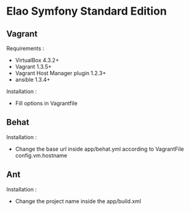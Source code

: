 Elao Symfony Standard Edition
========================

Vagrant
-------

Requirements :

 * VirtualBox 4.3.2+
 * Vagrant 1.3.5+
 * Vagrant Host Manager plugin 1.2.3+
 * ansible 1.3.4+

Installation :

 * Fill options in Vagrantfile

Behat
------

Installation :

* Change the base url inside app/behat.yml according to VagrantFile config.vm.hostname

Ant
------

Installation :

* Change the project name inside the app/build.xml
